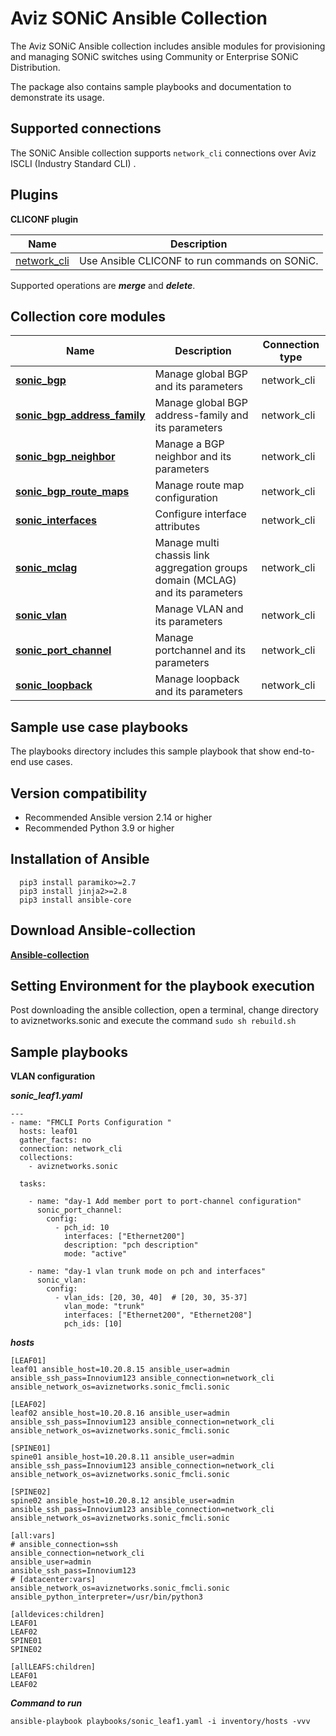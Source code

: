 Aviz SONiC Ansible Collection
=============================

The Aviz SONiC Ansible collection includes ansible modules for provisioning and managing SONiC switches using Community or Enterprise SONiC Distribution. 

The package also contains sample playbooks and documentation to demonstrate its usage.

Supported connections
---------------------
The SONiC Ansible collection supports `network_cli` connections over Aviz ISCLI (Industry Standard CLI) .

Plugins
--------
**CLICONF plugin**

Name | Description
--- | ---
[network_cli](https://github.com/AvizNetworks/aviznetworks.sonic)|Use Ansible CLICONF to run commands on SONiC.
Supported operations are ***merge*** and ***delete***.


Collection core modules
------------------------
Name | Description | Connection type
--- | --- | ---
[**sonic_bgp**](https://docs.google.com/document/d/13E0sJ5-RrY0_qBQD5Ib3uhcWxBGF_P_IJJClMOax8ig/edit?pli=1#heading=h.k5ybnvun4wn1)| Manage global BGP and its parameters|network_cli
[**sonic_bgp_address_family**](https://docs.google.com/document/d/13E0sJ5-RrY0_qBQD5Ib3uhcWxBGF_P_IJJClMOax8ig/edit?pli=1#heading=h.vd4rjdnryqjy)| Manage global BGP address-family and its parameters|network_cli
[**sonic_bgp_neighbor**](https://docs.google.com/document/d/13E0sJ5-RrY0_qBQD5Ib3uhcWxBGF_P_IJJClMOax8ig/edit?pli=1#heading=h.h9q3wwm9xjjm)| Manage a BGP neighbor and its parameters|network_cli
[**sonic_bgp_route_maps**](https://docs.google.com/document/d/13E0sJ5-RrY0_qBQD5Ib3uhcWxBGF_P_IJJClMOax8ig/edit?pli=1#heading=h.xzsodu287jkb)| Manage route map configuration|network_cli
[**sonic_interfaces**](https://docs.google.com/document/d/13E0sJ5-RrY0_qBQD5Ib3uhcWxBGF_P_IJJClMOax8ig/edit?pli=1#heading=h.drhxo0crwc9q)| Configure interface attributes|network_cli
[**sonic_mclag**](https://docs.google.com/document/d/13E0sJ5-RrY0_qBQD5Ib3uhcWxBGF_P_IJJClMOax8ig/edit?pli=1#heading=h.uc2upy5nnyxz)| Manage multi chassis link aggregation groups domain (MCLAG) and its parameters|network_cli
[**sonic_vlan**](https://docs.google.com/document/d/13E0sJ5-RrY0_qBQD5Ib3uhcWxBGF_P_IJJClMOax8ig/edit?pli=1#heading=h.uc2upy5nnyxz)| Manage VLAN and its parameters|network_cli
[**sonic_port_channel**](https://docs.google.com/document/d/13E0sJ5-RrY0_qBQD5Ib3uhcWxBGF_P_IJJClMOax8ig/edit?pli=1#heading=h.uc2upy5nnyxz)| Manage portchannel and its parameters|network_cli
[**sonic_loopback**](https://docs.google.com/document/d/13E0sJ5-RrY0_qBQD5Ib3uhcWxBGF_P_IJJClMOax8ig/edit?pli=1#heading=h.uc2upy5nnyxz)| Manage loopback and its parameters|network_cli

Sample use case playbooks
-------------------------
The playbooks directory includes this sample playbook that show end-to-end use cases.

Version compatibility
----------------------
* Recommended Ansible version 2.14 or higher 
* Recommended Python 3.9 or higher


Installation of Ansible
-----------------------------
      pip3 install paramiko>=2.7
      pip3 install jinja2>=2.8
      pip3 install ansible-core

Download Ansible-collection
-----------------------------
[**Ansible-collection**](https://github.com/AvizNetworks/aviznetworks.sonic)


Setting Environment for the playbook execution
----------------------------------------------
Post downloading the ansible collection, open a terminal, change directory to aviznetworks.sonic and execute the command `sudo sh rebuild.sh`

Sample playbooks
-----------------
**VLAN configuration**

***sonic_leaf1.yaml***

    ---
    - name: "FMCLI Ports Configuration "
      hosts: leaf01
      gather_facts: no
      connection: network_cli
      collections:
        - aviznetworks.sonic
      
      tasks:

        - name: "day-1 Add member port to port-channel configuration"
          sonic_port_channel:
            config:
              - pch_id: 10
                interfaces: ["Ethernet200"]
                description: "pch description"
                mode: "active"

        - name: "day-1 vlan trunk mode on pch and interfaces"
          sonic_vlan:
            config:
              - vlan_ids: [20, 30, 40]  # [20, 30, 35-37]
                vlan_mode: "trunk"
                interfaces: ["Ethernet200", "Ethernet208"]
                pch_ids: [10]



***hosts***

    [LEAF01]
    leaf01 ansible_host=10.20.8.15 ansible_user=admin ansible_ssh_pass=Innovium123 ansible_connection=network_cli ansible_network_os=aviznetworks.sonic_fmcli.sonic

    [LEAF02]
    leaf02 ansible_host=10.20.8.16 ansible_user=admin ansible_ssh_pass=Innovium123 ansible_connection=network_cli ansible_network_os=aviznetworks.sonic_fmcli.sonic

    [SPINE01]
    spine01 ansible_host=10.20.8.11 ansible_user=admin ansible_ssh_pass=Innovium123 ansible_connection=network_cli ansible_network_os=aviznetworks.sonic_fmcli.sonic

    [SPINE02]
    spine02 ansible_host=10.20.8.12 ansible_user=admin ansible_ssh_pass=Innovium123 ansible_connection=network_cli ansible_network_os=aviznetworks.sonic_fmcli.sonic

    [all:vars]
    # ansible_connection=ssh
    ansible_connection=network_cli
    ansible_user=admin
    ansible_ssh_pass=Innovium123
    # [datacenter:vars]
    ansible_network_os=aviznetworks.sonic_fmcli.sonic
    ansible_python_interpreter=/usr/bin/python3

    [alldevices:children]
    LEAF01
    LEAF02
    SPINE01
    SPINE02

    [allLEAFS:children]
    LEAF01
    LEAF02



***Command to run***

    ansible-playbook playbooks/sonic_leaf1.yaml -i inventory/hosts -vvv
